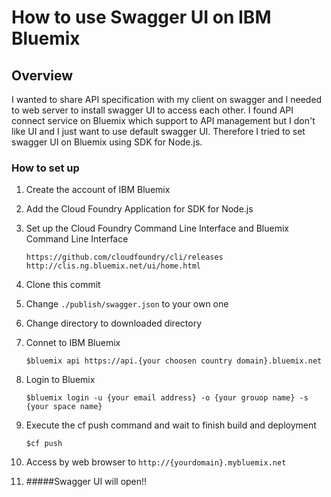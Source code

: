 # How to use Swagger UI on IBM Bluemix

## Overview

I wanted to share API specification with my client on swagger and I needed to web server to install swagger UI to access each other.
I found API connect service on Bluemix which support to API management but I don't like UI and I just want to use default swagger UI.
Therefore I tried to set swagger UI on Bluemix using SDK for Node.js.

### How to set up

1. Create the account of IBM Bluemix
2. Add the Cloud Foundry Application for SDK for Node.js
3. Set up the Cloud Foundry Command Line Interface and Bluemix Command Line Interface

	`https://github.com/cloudfoundry/cli/releases
	 http://clis.ng.bluemix.net/ui/home.html`

3. Clone this commit
4. Change `./publish/swagger.json` to your own one
4. Change directory to downloaded directory
5. Connet to IBM Bluemix

	`$bluemix api https://api.{your choosen country domain}.bluemix.net`
6. Login to Bluemix

	`$bluemix login -u {your email address} -o {your grouop name} -s {your space name}`
	
7. Execute the cf push command and wait to finish build and deployment

	`$cf push`
	
8. Access by web browser to 
	`http://{yourdomain}.mybluemix.net`

9. #####Swagger UI will open!!
